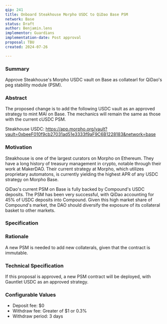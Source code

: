 ```yaml
---
qip: 241
title: Onboard Steakhouse Morpho USDC to QiDao Base PSM
network: Base
status: Draft
author: Benjamin.lens
implementor: Guardians
implementation-date: Post approval
proposal: TBU
created: 2024-07-26

---
```


### Summary      

Approve Steakhouse's Morpho USDC vault on Base as collatearl for QiDao's peg stability module (PSM).

### Abstract

The proposed change is to add the following USDC vault as an approved strategy to mint MAI on Base. The mechanics will remain the same as those with the current cUSDC PSM.

Steakhouse USDC: https://app.morpho.org/vault?vault=0xbeeF010f9cb27031ad51e3333f9aF9C6B1228183&network=base

### Motivation

Steakhouse is one of the largest curators on Morpho on Ethereum. They have a long history of treasury management in crypto, notable through their work at MakerDAO. Their current strategy at Morpho, which utilizes proprietary automatons, is currently yielding the highest APR of any USDC strategy on Morpho Base.

QiDao's current PSM on Base is fully backed by Compound's USDC deposits. The PSM has been very successful, with QiDao accounting for 45% of USDC deposits into Compound. Given this high market share of Compound's market, the DAO should diversify the exposure of its collateral basket to other markets. 

### Specification

### Rationale

A new PSM is needed to add new collaterals, given that the contract is immutable.

### Technical Specification

If this proposal is approved, a new PSM contract will be deployed, with Gauntlet USDC as an approved strategy.

### Configurable Values

* Deposit fee: $0
* Withdraw fee: Greater of $1 or 0.3%
* Withdraw period: 3 days
